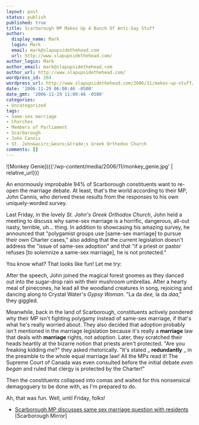 ```yaml
---
layout: post
status: publish
published: true
title: Scarborough MP Makes Up A Bunch Of Anti-Gay Stuff
author:
  display_name: Mark
  login: Mark
  email: mark@slapupsidethehead.com
  url: http://www.slapupsidethehead.com/
author_login: Mark
author_email: mark@slapupsidethehead.com
author_url: http://www.slapupsidethehead.com/
wordpress_id: 264
wordpress_url: http://www.slapupsidethehead.com/2006/11/makes-up-stuff/
date: '2006-11-29 06:00:46 -0500'
date_gmt: '2006-11-29 11:00:46 -0500'
categories:
- Uncategorized
tags:
- Same-sex marriage
- Churches
- Members of Parliament
- Scarborough
- John Cannis
- St. John&acirc;&euro;&trade;s Greek Orthodox Church
comments: []
---
```

![Monkey Genie]({{'/wp-content/media/2006/11/monkey_genie.jpg' | relative_url}})

An enormously improbable 94% of Scarborough constituents want to re-open the marriage debate. At least, that's the world according to their MP, John Cannis, who derived these results from the responses to his own uniquely-worded survey.

Last Friday, in the lovely _St. John's Greek Orthodox Church_, John held a meeting to discuss why same-sex marriage is a horrific, dangerous, all-out nasty, terrible, uh... thing. In addition to showcasing his amazing survey, he announced that "polygamist groups use [same-sex marriage] to pursue their own Charter cases," also adding that the current legislation doesn't address the "issue of same-sex adoption" and that "if a priest or pastor refuses [to solemnize a same-sex marriage], he is not protected."

You know what? That looks like fun! Let me try:

After the speech, John joined the magical forest gnomes as they danced out into the sugar-drop rain with their mushroom umbrellas. After a hearty meal of pinecones, he lead all the woodland creatures in song, rejoicing and dancing along to Crystal Water's _Gypsy Woman_. "La da _dee,_ la da _daa_," they giggled.

Meanwhile, back in the land of Scarborough, constituents actively pondered why their MP isn't fighting polygamy instead of same-sex marriage, if that's what he's really worried about. They also decided that adoption probably isn't mentioned in the marriage legislation because it's really a **marriage** law that deals with **marriage** rights, not adoption. Later, they scratched their heads heartily at the bizarre notion that priests aren't protected. "Are you freaking kidding me?" they asked rhetorically. "It's stated _ **redundantly** _ in the preamble to the whole equal marriage law! All the MPs read it! The Supreme Court of Canada was even consulted before the initial debate _even began_ and ruled that clergy is protected by the Charter!"

Then the constituents collapsed into comas and waited for this nonsensical demagoguery to be done with, as I'm prepared to do.

Ah, that was fun. Well, until Friday, folks!

- [Scarborough MP discusses same sex marriage question with residents](http://www.insidetoronto.ca/to/scarborough/story/3793053p-4387087c.html?loc=scarborough) [Scarborough Mirror][  
](http://www.insidetoronto.ca/to/scarborough/story/3793053p-4387087c.html?loc=scarborough)

